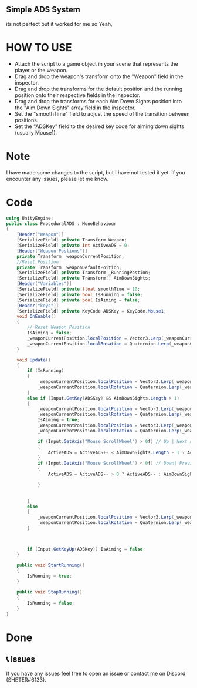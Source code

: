 ## Simple ADS System 
its not perfect but it worked for me so Yeah,



# HOW TO USE
* Attach the script to a game object in your scene that represents the player or the weapon.
* Drag and drop the weapon's transform onto the "Weapon" field in the inspector.
* Drag and drop the transforms for the default position and the running position onto their respective fields in the inspector.
* Drag and drop the transforms for each Aim Down Sights position into the "Aim Down Sights" array field in the inspector.
* Set the "smoothTime" field to adjust the speed of the transition between positions.
* Set the "ADSKey" field to the desired key code for aiming down sights (usually Mouse1).

# Note
I have made some changes to the script, but I have not tested it yet. If you encounter any issues, please let me know.

# Code
```C#
using UnityEngine;
public class ProceduralADS : MonoBehaviour
{
    [Header("Weapon")]
    [SerializeField] private Transform Weapon;
    [SerializeField] private int ActiveADS = 0;
    [Header("Weapon Postions")]
    private Transform _weaponCurrentPosition;
    //Reset Position
    private Transform _weaponDefaultPoition;
    [SerializeField] private Transform _RunningPostion;
    [SerializeField] private Transform[] AimDownSights;
    [Header("Variables")]
    [SerializeField] private float smoothTime = 10;
    [SerializeField] private bool IsRunning = false;
    [SerializeField] private bool IsAiming = false;
    [Header("keys")]
    [SerializeField] private KeyCode ADSKey = KeyCode.Mouse1;
    void OnEnable()
    {
        // Reset Weapon Position
        IsAiming = false;
        _weaponCurrentPosition.localPosition = Vector3.Lerp(_weaponCurrentPosition.localPosition, _weaponDefaultPoition.localPosition, smoothTime * Time.deltaTime);
        _weaponCurrentPosition.localRotation = Quaternion.Lerp(_weaponCurrentPosition.localRotation, _weaponDefaultPoition.localRotation, smoothTime * Time.deltaTime);
    }

    void Update()
    {
        if (IsRunning)
        {
            _weaponCurrentPosition.localPosition = Vector3.Lerp(_weaponCurrentPosition.localPosition, _RunningPostion.localPosition, smoothTime * Time.deltaTime);
            _weaponCurrentPosition.localRotation = Quaternion.Lerp(_weaponCurrentPosition.localRotation, _RunningPostion.localRotation, smoothTime * Time.deltaTime);
        }
        else if (Input.GetKey(ADSKey) && AimDownSights.Length > 1)
        {
            _weaponCurrentPosition.localPosition = Vector3.Lerp(_weaponCurrentPosition.localPosition, _weaponDefaultPoition.localPosition, 0.1f);
            _weaponCurrentPosition.localRotation = Quaternion.Lerp(_weaponCurrentPosition.localRotation, _weaponDefaultPoition.localRotation, 0.1f);
            IsAiming = true;
            _weaponCurrentPosition.localPosition = Vector3.Lerp(_weaponCurrentPosition.localPosition, AimDownSights[ActiveADS].localPosition, smoothTime * Time.deltaTime);
            _weaponCurrentPosition.localRotation = Quaternion.Lerp(_weaponCurrentPosition.localRotation, AimDownSights[ActiveADS].localRotation, smoothTime * Time.deltaTime);

            if (Input.GetAxis("Mouse ScrollWheel") > 0f) // Up | Next ADS Position
            {
                ActiveADS = ActiveADS++ < AimDownSights.Length - 1 ? ActiveADS++ : 0;
            }
            if (Input.GetAxis("Mouse ScrollWheel") < 0f) // Down| Previous ADS Position
            {
                ActiveADS = ActiveADS-- > 0 ? ActiveADS-- : AimDownSights.Length - 1;

            }
            

        }
        else
        {
            _weaponCurrentPosition.localPosition = Vector3.Lerp(_weaponCurrentPosition.localPosition, _weaponDefaultPoition.localPosition, smoothTime * Time.deltaTime);
            _weaponCurrentPosition.localRotation = Quaternion.Lerp(_weaponCurrentPosition.localRotation, _weaponDefaultPoition.localRotation, smoothTime * Time.deltaTime);
        }



        if (Input.GetKeyUp(ADSKey)) IsAiming = false;
    }

    public void StartRunning()
    {
        IsRunning = true;
    }

    public void StopRunning()
    {
        IsRunning = false;
    }
}


```


# Done 



## 📞 Issues
If you have any issues feel free to open an issue or contact me on Discord (SHETER#6133).
